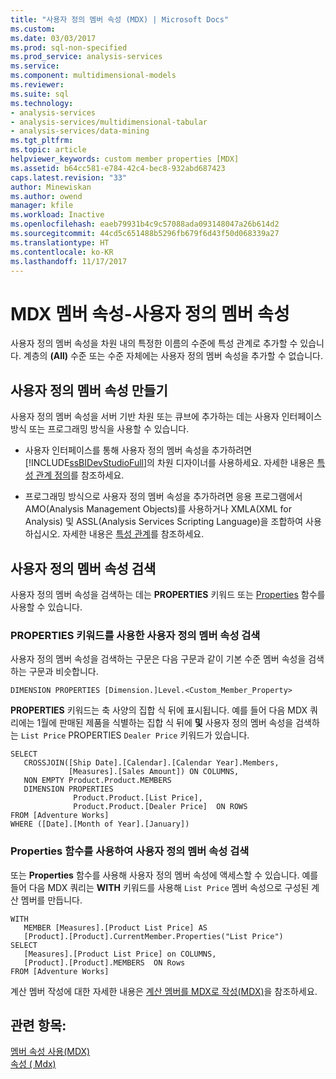 ```yaml
---
title: "사용자 정의 멤버 속성 (MDX) | Microsoft Docs"
ms.custom: 
ms.date: 03/03/2017
ms.prod: sql-non-specified
ms.prod_service: analysis-services
ms.service: 
ms.component: multidimensional-models
ms.reviewer: 
ms.suite: sql
ms.technology:
- analysis-services
- analysis-services/multidimensional-tabular
- analysis-services/data-mining
ms.tgt_pltfrm: 
ms.topic: article
helpviewer_keywords: custom member properties [MDX]
ms.assetid: b64cc581-e784-42c4-bec8-932abd687423
caps.latest.revision: "33"
author: Minewiskan
ms.author: owend
manager: kfile
ms.workload: Inactive
ms.openlocfilehash: eaeb79931b4c9c57088ada093148047a26b614d2
ms.sourcegitcommit: 44cd5c651488b5296fb679f6d43f50d068339a27
ms.translationtype: HT
ms.contentlocale: ko-KR
ms.lasthandoff: 11/17/2017
---
```

# <a name="mdx-member-properties---user-defined-member-properties"></a>MDX 멤버 속성-사용자 정의 멤버 속성
  사용자 정의 멤버 속성을 차원 내의 특정한 이름의 수준에 특성 관계로 추가할 수 있습니다. 계층의 **(All)** 수준 또는 수준 자체에는 사용자 정의 멤버 속성을 추가할 수 없습니다.  
  
## <a name="creating-user-defined-member-properties"></a>사용자 정의 멤버 속성 만들기  
 사용자 정의 멤버 속성을 서버 기반 차원 또는 큐브에 추가하는 데는 사용자 인터페이스 방식 또는 프로그래밍 방식을 사용할 수 있습니다.  
  
-   사용자 인터페이스를 통해 사용자 정의 멤버 속성을 추가하려면 [!INCLUDE[ssBIDevStudioFull](../../../includes/ssbidevstudiofull-md.md)]의 차원 디자이너를 사용하세요. 자세한 내용은 [특성 관계 정의](../../../analysis-services/multidimensional-models/attribute-relationships-define.md)를 참조하세요.  
  
-   프로그래밍 방식으로 사용자 정의 멤버 속성을 추가하려면 응용 프로그램에서 AMO(Analysis Management Objects)를 사용하거나 XMLA(XML for Analysis) 및 ASSL(Analysis Services Scripting Language)을 조합하여 사용하십시오. 자세한 내용은 [특성 관계](../../../analysis-services/multidimensional-models-olap-logical-dimension-objects/attribute-relationships.md)를 참조하세요.  
  
## <a name="retrieving-user-defined-member-properties"></a>사용자 정의 멤버 속성 검색  
 사용자 정의 멤버 속성을 검색하는 데는 **PROPERTIES** 키워드 또는 [Properties](../../../mdx/properties-mdx.md) 함수를 사용할 수 있습니다.  
  
### <a name="using-the-properties-keyword-to-retrieve-user-defined-member-properties"></a>PROPERTIES 키워드를 사용한 사용자 정의 멤버 속성 검색  
 사용자 정의 멤버 속성을 검색하는 구문은 다음 구문과 같이 기본 수준 멤버 속성을 검색하는 구문과 비슷합니다.  
  
 `DIMENSION PROPERTIES [Dimension.]Level.<Custom_Member_Property>`  
  
 **PROPERTIES** 키워드는 축 사양의 집합 식 뒤에 표시됩니다. 예를 들어 다음 MDX 쿼리에는 1월에 판매된 제품을 식별하는 집합 식 뒤에 **및** 사용자 정의 멤버 속성을 검색하는 `List Price` PROPERTIES `Dealer Price` 키워드가 있습니다.  
  
```  
SELECT   
   CROSSJOIN([Ship Date].[Calendar].[Calendar Year].Members,   
             [Measures].[Sales Amount]) ON COLUMNS,  
   NON EMPTY Product.Product.MEMBERS  
   DIMENSION PROPERTIES   
              Product.Product.[List Price],  
              Product.Product.[Dealer Price]  ON ROWS  
FROM [Adventure Works]  
WHERE ([Date].[Month of Year].[January])   
```  
  
### <a name="using-the-properties-function-to-retrieve-user-defined-member-properties"></a>Properties 함수를 사용하여 사용자 정의 멤버 속성 검색  
 또는 **Properties** 함수를 사용해 사용자 정의 멤버 속성에 액세스할 수 있습니다. 예를 들어 다음 MDX 쿼리는 **WITH** 키워드를 사용해 `List Price` 멤버 속성으로 구성된 계산 멤버를 만듭니다.  
  
```  
WITH   
   MEMBER [Measures].[Product List Price] AS  
   [Product].[Product].CurrentMember.Properties("List Price")  
SELECT   
   [Measures].[Product List Price] on COLUMNS,  
   [Product].[Product].MEMBERS  ON Rows  
FROM [Adventure Works]  
```  
  
 계산 멤버 작성에 대한 자세한 내용은 [계산 멤버를 MDX로 작성&#40;MDX&#41;](../../../analysis-services/multidimensional-models/mdx/mdx-calculated-members-building-calculated-members.md)을 참조하세요.  
  
## <a name="see-also"></a>관련 항목:  
 [멤버 속성 사용&#40;MDX&#41;](../../../analysis-services/multidimensional-models/mdx/mdx-member-properties.md)   
 [속성 &#40; Mdx&#41;](../../../mdx/properties-mdx.md)  
  
  
